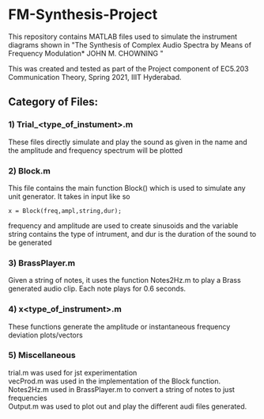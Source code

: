 # FM-Synthesis-Project
This repository contains MATLAB files used to simulate the instrument 
diagrams shown in "The Synthesis of Complex Audio Spectra
by Means of Frequency Modulation*
JOHN M. CHOWNING "

This was created and tested as part of the Project component of 
EC5.203 Communication Theory, Spring 2021, IIIT Hyderabad.

## Category of Files:

### 1) Trial_\<type_of_instument\>.m 
These files directly simulate and play the sound as given in the name and the amplitude and frequency spectrum will be plotted
  
### 2) Block.m
This file contains the main function Block() which is used to simulate any unit generator. It takes in input like so 
```
x = Block(freq,ampl,string,dur); 
```
frequency and amplitude are used to create sinusoids and the variable string contains the type of intrument, and dur is the duration of the sound to be generated

### 3) BrassPlayer.m
Given a string of notes, it uses the function Notes2Hz.m to play a Brass generated audio clip. Each note plays for 0.6 seconds.
  
### 4) x\<type_of_instrument\>.m
These functions generate the amplitude or instantaneous frequency deviation plots/vectors

### 5) Miscellaneous
 trial.m was used for jst experimentation \
 vecProd.m was used in the implementation of the Block function. \
 Notes2Hz.m used in BrassPlayer.m to convert a string of notes to just frequencies \
 Output.m was used to plot out and play the different audi files generated.
 
